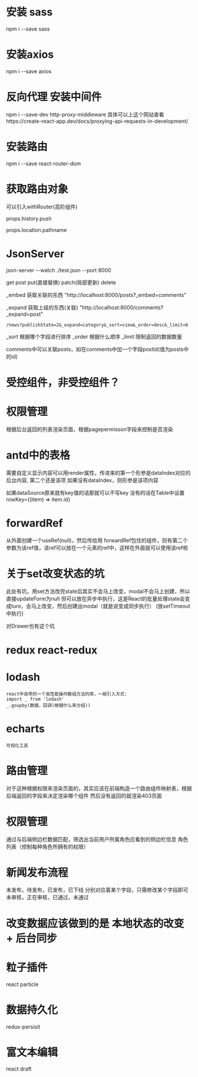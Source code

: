 # 安装 sass
npm i --save sass

# 安装axios
npm i --save axios

# 反向代理 安装中间件
npm i --save-dev http-proxy-middleware
具体可以上这个网站查看https://create-react-app.dev/docs/proxying-api-requests-in-development/

# 安装路由
npm i --save react-router-dom

# 获取路由对象
可以引入withRouter(高阶组件)

<!-- 跳转方法 -->
props.history.push

<!-- 获取pathname -->
props.location.pathname

# JsonServer
json-server --watch ./test.json --port 8000

get
post
put(直接替换)
patch(局部更新)
delete

_embed 获取关联的东西
"http://localhost:8000/posts?_embed=comments"

_expand 获取上级的东西(关联)
"http://localhost:8000/comments?_expand=post"

`/news?publishState=2&_expand=category&_sort=view&_order=desc&_limit=6`

_sort 根据哪个字段进行排序
_order 根据什么顺序
_limit 限制返回的数据数量

comments中可以关联posts，如在comments中加一个字段postId(值为posts中的id)

# 受控组件，非受控组件？

# 权限管理
根据后台返回的列表渲染页面，根据pagepermisson字段来控制是否渲染

# antd中的表格
需要自定义显示内容可以用render属性，传进来的第一个形参是dataIndex对应的后台内容, 第二个还是该项
如果没有dataIndex，则形参是该项内容

如果dataSource原来就有key值的话那就可以不写key
没有的话在Table中设置rowKey={(item) => item.id}

# forwardRef
从外面创建一个useRef(null)，然后传给用
forwardRef包住的组件，则有第二个参数为该ref值，该ref可以放在一个元素的ref中，这样在外面就可以使用该ref啦

# 关于set改变状态的坑
此处有坑，用set方法改完state后其实不会马上改变，modal不会马上创建，所以直接updateForm为null
但可以放在异步中执行，这是React的批量处理state会变成ture，会马上改变，然后创建出modal（就是说变成同步执行）
(放setTimeout中执行)

对Drawer也有这个坑

# redux react-redux

# lodash
    react中自带的一个高性能操作数组方法的库，一般引入方式:
    import _ from 'lodash'
    _.goupby(数据，回调(根据什么来分组))

# echarts
    可视化工具

# 路由管理
对于这种根据权限来渲染页面的，其实应该在前端构造一个路由组件映射表，根据后端返回的字段来决定渲染哪个组件
然后没有返回的就渲染403页面

# 权限管理
通过与后端侧边栏数据匹配，筛选出当前用户所属角色应看到的侧边栏信息
角色列表（控制每种角色所拥有的权限）

# 新闻发布流程
未发布，待发布，已发布，已下线 分别对应着某个字段，只需修改某个字段即可
未审核，正在审核，已通过，未通过

# 改变数据应该做到的是 本地状态的改变 + 后台同步

# 粒子插件
react particle

# 数据持久化
redux-persisit

# 富文本编辑
react draft